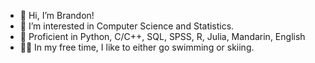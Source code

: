 - 👋 Hi, I’m Brandon!
- 👀 I’m interested in Computer Science and Statistics.
- 🔰 Proficient in Python, C/C++, SQL, SPSS, R, Julia, Mandarin, English
- 🏊‍♂️ In my free time, I like to either go swimming or skiing.


<!---
bdong5/bdong5 is a ✨ special ✨ repository because its `README.md` (this file) appears on your GitHub profile.
You can click the Preview link to take a look at your changes.
--->
